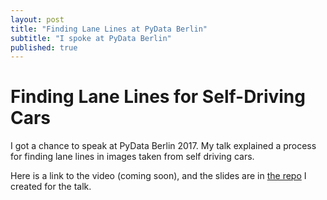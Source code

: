 ```yaml
---
layout: post
title: "Finding Lane Lines at PyData Berlin"
subtitle: "I spoke at PyData Berlin"
published: true
---
```


# Finding Lane Lines for Self-Driving Cars

I got a chance to speak at PyData Berlin 2017. My talk explained a process for finding lane lines in images taken from self driving cars.

Here is a link to the video (coming soon), and the slides are in [the repo](https://github.com/rkipp1210/pydata-berlin-2017) I created for the talk.
